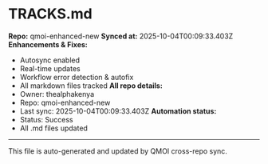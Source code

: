 # TRACKS.md

**Repo:** qmoi-enhanced-new
**Synced at:** 2025-10-04T00:09:33.403Z
**Enhancements & Fixes:**
- Autosync enabled
- Real-time updates
- Workflow error detection & autofix
- All markdown files tracked
**All repo details:**
- Owner: thealphakenya
- Repo: qmoi-enhanced-new
- Last sync: 2025-10-04T00:09:33.403Z
**Automation status:**
- Status: Success
- All .md files updated
---
This file is auto-generated and updated by QMOI cross-repo sync.
